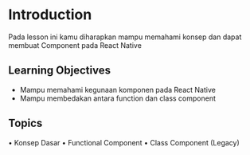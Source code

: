 # Introduction

Pada lesson ini kamu diharapkan mampu memahami konsep dan dapat membuat Component pada React Native

## Learning Objectives

- Mampu memahami kegunaan komponen pada React Native
- Mampu membedakan antara function dan class component

## Topics

• Konsep Dasar
• Functional Component
• Class Component (Legacy)
